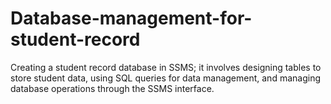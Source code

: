# Database-management-for-student-record
Creating a student record database in SSMS; it involves designing tables to store student data, using SQL queries for data management, and managing database operations through the SSMS interface.
